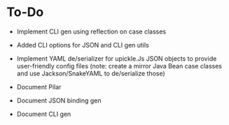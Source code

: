 To-Do
=====

* Implement CLI gen using reflection on case classes

* Added CLI options for JSON and CLI gen utils

* Implement YAML de/serializer for upickle.Js JSON objects to provide user-friendly config files
  (note: create a mirror Java Bean case classes and use Jackson/SnakeYAML to de/serialize those)

* Document Pilar

* Document JSON binding gen

* Document CLI gen
